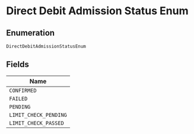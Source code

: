 
# Direct Debit Admission Status Enum

## Enumeration

`DirectDebitAdmissionStatusEnum`

## Fields

| Name |
|  --- |
| `CONFIRMED` |
| `FAILED` |
| `PENDING` |
| `LIMIT_CHECK_PENDING` |
| `LIMIT_CHECK_PASSED` |

